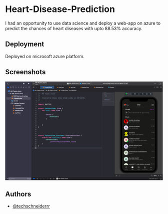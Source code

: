# Heart-Disease-Prediction

 I had an opportunity to use data science and deploy a web-app on azure to predict the chances of heart diseases with upto 88.53% accuracy.



## Deployment

Deployed on microsoft azure platform.

## Screenshots

![App Screenshot](https://github.com/techschneiderrr/Ms-Teams-Clone/blob/main/assets/Screenshot%202021-12-31%20at%2012.26.14%20PM.png)


## Authors

- [@techschneiderrr](https://github.com/techschneiderrr)

